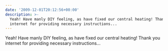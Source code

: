 ```yaml
---
date: '2009-12-01T20:12:56+00:00'
description: >-
  Yeah! Have manly DIY feeling, as have fixed our central heating! Thank you
  internet for providing necessary instructions...
---
```

Yeah! Have manly DIY feeling, as have fixed our central heating! Thank you internet for providing necessary instructions...
